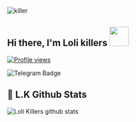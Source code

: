 ![killer](https://telegra.ph/file/7d7ce788e023b491b8d14.jpg)

## Hi there, I'm Loli killers <img src="https://raw.githubusercontent.com/MartinHeinz/MartinHeinz/master/wave.gif" width="45px">
[![Profile views](https://gpvc.arturio.dev/LoliKillers)](https://github.com/LoliKillers)                                                                                                                  

![Telegram Badge](https://img.shields.io/badge/-L.K-1ca0f1?style=flat-square&logo=telegram&logoColor=white&link=https://t.me/LoliKiller)

## 🎯 **L.K Github Stats**
![Loli Killers github stats](https://github-readme-stats.vercel.app/api?username=LoliKillers&show_icons=true&include_all_commits=true&theme=tokyonight)

